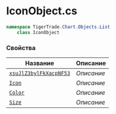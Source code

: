 
# IconObject.cs
```csharp
namespace TigerTrade.Chart.Objects.List  
    class IconObject
```

### Свойства
| Название | Описание |
| --- | --- |
| [`xsuJlZ3bylFkXacpNF53`](./Свойства/xsuJlZ3bylFkXacpNF53.md) | *Описание* |
| [`Icon`](./Свойства/Icon.md) | *Описание* |
| [`Color`](./Свойства/Color.md) | *Описание* |
| [`Size`](./Свойства/Size.md) | *Описание* |
